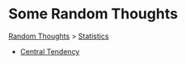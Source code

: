 # Some Random Thoughts

[Random Thoughts](/thoughts/) > [Statistics](/thoughts/statistics/)

* [Central Tendency](/thoughts/central-tendency/)

